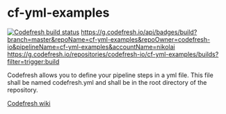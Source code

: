 # cf-yml-examples
[![Codefresh build status]( https://g.codefresh.io/api/badges/build?branch=master&repoName=cf-yml-examples&repoOwner=codefresh-io&pipelineName=cf-yml-examples&accountName=nikolai )]( https://g.codefresh.io/repositories/codefresh-io/cf-yml-examples/builds?filter=trigger:build )
https://g.codefresh.io/api/badges/build?branch=master&repoName=cf-yml-examples&repoOwner=codefresh-io&pipelineName=cf-yml-examples&accountName=nikolai
https://g.codefresh.io/repositories/codefresh-io/cf-yml-examples/builds?filter=trigger:build

Codefresh allows you to define your pipeline steps in a yml file. This file shall be named codefresh.yml and shall be in the root directory of the repository.

[Codefresh wiki](https://github.com/codefresh-io/cf-yml-examples/wiki)
